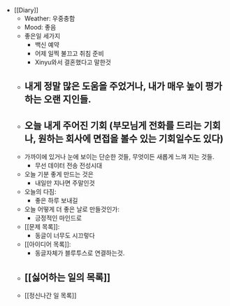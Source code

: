 - [[Diary]]
    - Weather: 우중충함
    - Mood: 좋음
    - 좋은일 세가지
        - 백신 예약
        - 어제 일찍 불끄고 취침 준비
        - Xinyu와서 결혼했다고 말한것
    - 내게 정말 많은 도움을 주었거나, 내가 매우 높이 평가하는 오랜 지인들.
        - 
    - 오늘 내게 주어진 기회 (부모님게 전화를 드리는 기회나, 원하는 회사에 면접을 볼수 있는 기회일수도 있다)
        - 
    - 가까이에 있거나 눈에 보이는 단순한 것들, 무엇이든 새롭게 느껴 지는 것들.
        - 무선 데이터 전송 전성시대
    - 오늘 기분 좋게 만드는 것은
        - 내일만 지나면 주말인것
    - 오늘의 다짐:
        - 좋은 하루 보내길
    - 오늘 어떻게 더 좋은 날로 만들것인가:
        - 긍정적인 마인드로
    - [[문제 목록]]:
        - 동글이 너무도 시끄렇다
    - [[아이디어 목록]]:
        - 동글자체가 블루투스로 연결하는것.
    - [[싫어하는 일의 목록]]
        - 
    - [[정신나간 일 목록]]
